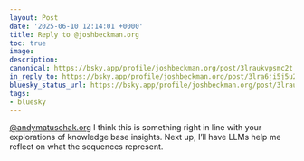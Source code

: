 ```yaml
---
layout: Post
date: '2025-06-10 12:14:01 +0000'
title: Reply to @joshbeckman.org
toc: true
image:
description:
canonical: https://bsky.app/profile/joshbeckman.org/post/3lraukvpsmc2t
in_reply_to: https://bsky.app/profile/joshbeckman.org/post/3lra6ji5j5u2k
bluesky_status_url: https://bsky.app/profile/joshbeckman.org/post/3lraukvpsmc2t
tags:
- bluesky
---
```


[@andymatuschak.org](https://bsky.app/profile/did:plc:rtxilcy6fbyjtblrioz3iobn) I think this is something right in line with your explorations of knowledge base insights. Next up, I’ll have LLMs help me reflect on what the sequences represent.
